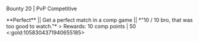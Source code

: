 Bounty 20 \| PvP Competitive

\*\*Perfect\*\* \|\| Get a perfect match in a comp game \|\| \*\"10 / 10
bro, that was too good to watch.\"\* \> Rewards: 10 comp points \| 50
\<:gold:1058304371940655185\>
